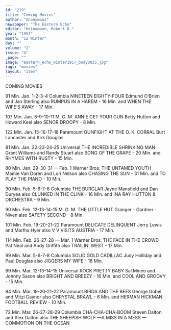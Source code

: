 ```yaml
---
id: "219"
title: "Coming Movies"
author: "Anonymous"
newspaper: "The Eastern Echo"
editor: "Heinemann, Robert D."
year: "1957"
month: "12 Winter"
day: ""
volume: "2"
issue: "4"
_page: ""
image: "eastern_echo_winter1957_body0035.jpg"
tags: "movies"
layout: "item"
---
```

COMING MOVIES

91 Min.    Jan. 1-2-3-4    Columbia
NINETEEN EIGHTY-FOUR
Edmund O’Brien and Jan Sterling
also
RUMPUS IN A HAREM - 16 Min. and WHEN THE WIFE’S AWAY - 17 Min.

107 Min.   Jan. 8-9-10-11   M. G. M.
ANNIE GET YOUR GUN
Betty Hutton and Howard Keel
also
SENOR DROOPY - 8 Min.

122 Min.   Jan. 15-16-17-18   Paramount
GUNFIGHT AT THE O. K. CORRAL
Burt Lancaster and Kirk Douglas

81 Min.   Jan. 22-23-24-25   Universal
THE INCREDIBLE SHRINKING MAN
Grant Williams and Randy Stuart
also
SONG OF THE GRAPE - 20 Min. and RHYMES WITH RUSTY - 15 Min.

80 Min.   Jan. 29-30-31 — Feb. 1   Warner Bros.
THE UNTAMED YOUTH
Mamie Van Doren and Lori Nelson
also
CHASING THE SUN - 31 Min. and TO PLAY THE PIANO - 10 Min.

90 Min.   Feb. 5-6-7-8   Columbia
THE BURGLAR
Jayne Mansfield and Dan Duryea
also
CLUNKED IN THE CLINK - 16 Min. and INA RAY HUTTON & ORCHESTRA - 9 Min.

90 Min.   Feb. 12-13-14-15   M. G. M.
THE LITTLE HUT
Granger - Gardner - Niven
also
SAFETY SECOND - 8 Min.

101 Min.   Feb. 19-20-21-22   Paramount
DELICATE DELINQUENT
Jerry Lewis and Martha Hyer
also
V V VISITS AUSTRIA - 17 Min.

114 Min.   Feb. 26-27-28 — Mar. 1   Warner Bros.
THE FACE IN THE CROWD
Pat Neal and Andy Griffith
also
TRAILIN’ WEST - 17 Min.

99 Min.   Mar. 5-6-7-8   Columbia
SOLID GOLD CADILLAC
Judy Holliday and Paul Douglas
also
JIGGERS MY WIFE - 18 Min.

89 Min.   Mar. 12-13-14-15   Universal
ROCK PRETTY BABY
Sal Mineo and Johnny Saxon
also
BRIGHT AND BREEZY - 16 Min. and COOL AND GROOVY - 15 Min.

94 Min.   Mar. 19-20-21-22   Paramount
BIRDS AND THE BEES
George Gobel and Mitzi Gaynor
also
CHRYSTAL BRAWL - 6 Min. and HERMAN HICKMAN FOOTBALL REVIEW - 10 Min.

72 Min.   Mar. 26-27-28-29   Columbia
CHA-CHA-CHA-BOOM
Steven Dalton and Alex Dalton
also
THE SHEEPISH WOLF —A MISS IN A MESS — COMMOTION ON THE OCEAN
